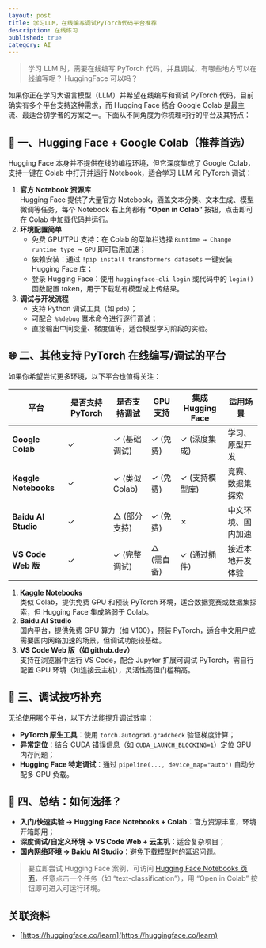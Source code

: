 ```yaml
---
layout: post
title: 学习LLM，在线编写调试PyTorch代码平台推荐
description: 在线练习
published: true
category: AI
---
```


> 学习 LLM 时，需要在线编写 PyTorch 代码，并且调试，有哪些地方可以在线编写呢？ HuggingFace 可以吗？



如果你正在学习大语言模型（LLM）并希望在线编写和调试 PyTorch 代码，目前确实有多个平台支持这种需求，而 Hugging Face 结合 Google Colab 是最主流、最适合初学者的方案之一。下面从不同角度为你梳理可行的平台及其特点：

## 🚀 一、Hugging Face + Google Colab（推荐首选）
Hugging Face 本身并不提供在线的编程环境，但它深度集成了 Google Colab，支持一键在 Colab 中打开并运行 Notebook，适合学习 LLM 和 PyTorch 调试：

1. **官方 Notebook 资源库**  
   Hugging Face 提供了大量官方 Notebook，涵盖文本分类、文本生成、模型微调等任务，每个 Notebook 右上角都有 **“Open in Colab”** 按钮，点击即可在 Colab 中加载代码并运行。
2. **环境配置简单**  
   - 免费 GPU/TPU 支持：在 Colab 的菜单栏选择 `Runtime → Change runtime type → GPU` 即可启用加速；  
   - 依赖安装：通过 `!pip install transformers datasets` 一键安装 Hugging Face 库；  
   - 登录 Hugging Face：使用 `huggingface-cli login` 或代码中的 `login()` 函数配置 token，用于下载私有模型或上传结果。
3. **调试与开发流程**  
   - 支持 Python 调试工具（如 `pdb`）；  
   - 可配合 `%%debug` 魔术命令进行逐行调试；  
   - 直接输出中间变量、梯度值等，适合模型学习阶段的实验。

## 🌐 二、其他支持 PyTorch 在线编写/调试的平台
如果你希望尝试更多环境，以下平台也值得关注：

| **平台**       | **是否支持PyTorch** | **是否支持调试** | **GPU支持** | **集成Hugging Face** | **适用场景**         |
|----------------|---------------------|------------------|-------------|----------------------|----------------------|
| **Google Colab** | ✓                   | ✓ (基础调试)     | ✓ (免费)    | ✓ (深度集成)         | 学习、原型开发       |
| **Kaggle Notebooks** | ✓                | ✓ (类似Colab)    | ✓ (免费)    | ✓ (支持模型库)       | 竞赛、数据集探索     |
| **Baidu AI Studio** | ✓                 | △ (部分支持)     | ✓ (免费)    | ✗                    | 中文环境、国内加速   |
| **VS Code Web 版** | ✓                 | ✓ (完整调试)     | △ (需自备)  | ✓ (通过插件)         | 接近本地开发体验     |

1. **Kaggle Notebooks**  
   类似 Colab，提供免费 GPU 和预装 PyTorch 环境，适合数据竞赛或数据集探索，但 Hugging Face 集成略弱于 Colab。
2. **Baidu AI Studio**  
   国内平台，提供免费 GPU 算力（如 V100），预装 PyTorch，适合中文用户或需要国内网络加速的场景，但调试功能较基础。
3. **VS Code Web 版（如 github.dev）**  
   支持在浏览器中运行 VS Code，配合 Jupyter 扩展可调试 PyTorch，需自行配置 GPU 环境（如连接云主机），灵活性高但门槛稍高。

## 💎 三、调试技巧补充
无论使用哪个平台，以下方法能提升调试效率： 
 
- **PyTorch 原生工具**：使用 `torch.autograd.gradcheck` 验证梯度计算；  
- **异常定位**：结合 CUDA 错误信息（如 `CUDA_LAUNCH_BLOCKING=1`）定位 GPU 内存问题；  
- **Hugging Face 特定调试**：通过 `pipeline(..., device_map="auto")` 自动分配多 GPU 负载。

## 💎 四、总结：如何选择？

- **入门/快速实验 → Hugging Face Notebooks + Colab**：官方资源丰富，环境开箱即用；  
- **深度调试/自定义环境 → VS Code Web + 云主机**：适合复杂项目；  
- **国内网络环境 → Baidu AI Studio**：避免下载模型时的延迟问题。  

> 要立即尝试 Hugging Face 案例，可访问 [Hugging Face Notebooks 页面](https://huggingface.co/docs/transformers/notebooks)，任意点击一个任务（如 “text-classification”），用 “Open in Colab” 按钮即可进入可运行环境。










## 关联资料

* [https://huggingface.co/learn](https://huggingface.co/learn)


































[NingG]:    http://ningg.github.io  "NingG"










